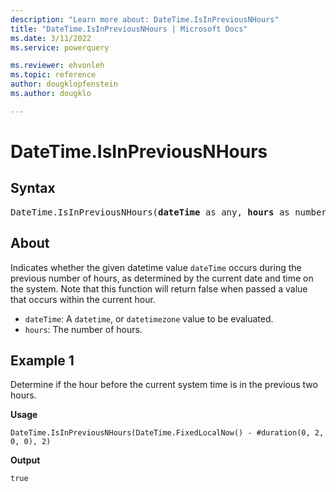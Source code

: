 ```yaml
---
description: "Learn more about: DateTime.IsInPreviousNHours"
title: "DateTime.IsInPreviousNHours | Microsoft Docs"
ms.date: 3/11/2022
ms.service: powerquery

ms.reviewer: ehvonleh
ms.topic: reference
author: dougklopfenstein
ms.author: dougklo

---
```

# DateTime.IsInPreviousNHours

## Syntax

<pre>
DateTime.IsInPreviousNHours(<b>dateTime</b> as any, <b>hours</b> as number) as nullable logical
</pre>
  
## About

Indicates whether the given datetime value `dateTime` occurs during the previous number of hours, as determined by the current date and time on the system. Note that this function will return false when passed a value that occurs within the current hour.

* `dateTime`: A `datetime`, or `datetimezone` value to be evaluated.
* `hours`: The number of hours.

## Example 1

Determine if the hour before the current system time is in the previous two hours.

**Usage**

```powerquery-m
DateTime.IsInPreviousNHours(DateTime.FixedLocalNow() - #duration(0, 2, 0, 0), 2)
```

**Output**

`true`
